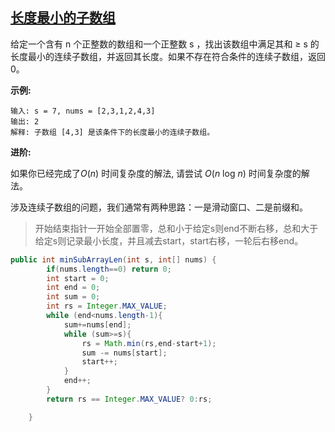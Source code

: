 ## [长度最小的子数组](https://leetcode-cn.com/problems/minimum-size-subarray-sum/)

给定一个含有 n 个正整数的数组和一个正整数 s ，找出该数组中满足其和 ≥ s 的长度最小的连续子数组，并返回其长度。如果不存在符合条件的连续子数组，返回 0。

**示例:** 

```
输入: s = 7, nums = [2,3,1,2,4,3]
输出: 2
解释: 子数组 [4,3] 是该条件下的长度最小的连续子数组。
```

**进阶:**

如果你已经完成了*O*(*n*) 时间复杂度的解法, 请尝试 *O*(*n* log *n*) 时间复杂度的解法。



涉及连续子数组的问题，我们通常有两种思路：一是滑动窗口、二是前缀和。

> 开始结束指针一开始全部置零，总和小于给定s则end不断右移，总和大于给定s则记录最小长度，并且减去start，start右移，一轮后右移end。

```java
public int minSubArrayLen(int s, int[] nums) {
        if(nums.length==0) return 0;
        int start = 0;
        int end = 0;
        int sum = 0;
        int rs = Integer.MAX_VALUE;
        while (end<nums.length-1){
            sum+=nums[end];
            while (sum>=s){
                rs = Math.min(rs,end-start+1);
                sum -= nums[start];
                start++;
            }
            end++;
        }
        return rs == Integer.MAX_VALUE? 0:rs;

    }
```

